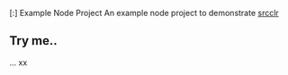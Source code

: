 [:] Example Node Project
An example node project to demonstrate [srcclr](https://www.srcclr.com)
## Try me..
...
xx
